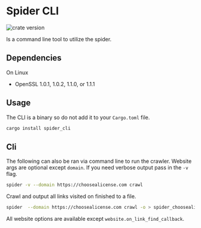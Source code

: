 # Spider CLI

![crate version](https://img.shields.io/crates/v/spider.svg)

Is a command line tool to utilize the spider.

## Dependencies

On Linux

- OpenSSL 1.0.1, 1.0.2, 1.1.0, or 1.1.1

## Usage

The CLI is a binary so do not add it to your `Cargo.toml` file.

```sh
cargo install spider_cli
```

## Cli

The following can also be ran via command line to run the crawler.
Website args are optional except `domain`. If you need verbose output pass in the `-v` flag.

```sh
spider -v --domain https://choosealicense.com crawl
```

Crawl and output all links visited on finished to a file.

```sh
spider  --domain https://choosealicense.com crawl -o > spider_choosealicense.json
```

All website options are available except `website.on_link_find_callback`.
